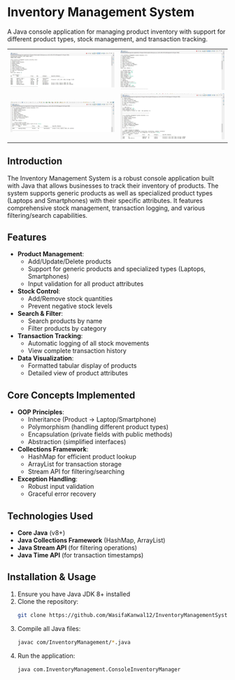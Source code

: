 
# Inventory Management System

A Java console application for managing product inventory with support for different product types, stock management, and transaction tracking.

| | |
|:-------------------------:|:-------------------------:|
| ![View Products](./Output/Inv1.jpg) | ![Add Products](./Output/Inv2.JPG) |
| ![Search Product](./Output/Inv3.JPG) | ![Filter Products](./Output/Inv4.JPG) |

## Introduction
The Inventory Management System is a robust console application built with Java that allows businesses to track their inventory of products. The system supports generic products as well as specialized product types (Laptops and Smartphones) with their specific attributes. It features comprehensive stock management, transaction logging, and various filtering/search capabilities.

## Features
- **Product Management**:
  - Add/Update/Delete products
  - Support for generic products and specialized types (Laptops, Smartphones)
  - Input validation for all product attributes
- **Stock Control**:
  - Add/Remove stock quantities
  - Prevent negative stock levels
- **Search & Filter**:
  - Search products by name
  - Filter products by category
- **Transaction Tracking**:
  - Automatic logging of all stock movements
  - View complete transaction history
- **Data Visualization**:
  - Formatted tabular display of products
  - Detailed view of product attributes

## Core Concepts Implemented
- **OOP Principles**:
  - Inheritance (Product -> Laptop/Smartphone)
  - Polymorphism (handling different product types)
  - Encapsulation (private fields with public methods)
  - Abstraction (simplified interfaces)
- **Collections Framework**:
  - HashMap for efficient product lookup
  - ArrayList for transaction storage
  - Stream API for filtering/searching
- **Exception Handling**:
  - Robust input validation
  - Graceful error recovery

## Technologies Used
- **Core Java** (v8+)
- **Java Collections Framework** (HashMap, ArrayList)
- **Java Stream API** (for filtering operations)
- **Java Time API** (for transaction timestamps)

## Installation & Usage
1. Ensure you have Java JDK 8+ installed
2. Clone the repository:
   ```bash
   git clone https://github.com/WasifaKanwal12/InventoryManagementSystem.git
   ```
3. Compile all Java files:
   ```bash
   javac com/InventoryManagement/*.java
   ```
4. Run the application:
   ```bash
   java com.InventoryManagement.ConsoleInventoryManager
   ```

